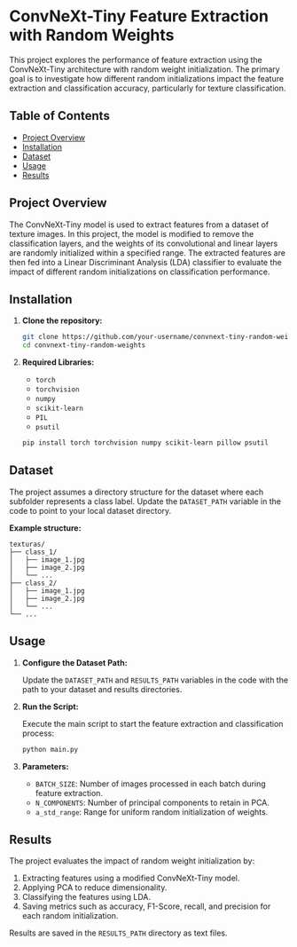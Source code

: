 # ConvNeXt-Tiny Feature Extraction with Random Weights

This project explores the performance of feature extraction using the ConvNeXt-Tiny architecture with random weight initialization. The primary goal is to investigate how different random initializations impact the feature extraction and classification accuracy, particularly for texture classification.

## Table of Contents

- [Project Overview](#project-overview)
- [Installation](#installation)
- [Dataset](#dataset)
- [Usage](#usage)
- [Results](#results)

## Project Overview

The ConvNeXt-Tiny model is used to extract features from a dataset of texture images. In this project, the model is modified to remove the classification layers, and the weights of its convolutional and linear layers are randomly initialized within a specified range. The extracted features are then fed into a Linear Discriminant Analysis (LDA) classifier to evaluate the impact of different random initializations on classification performance.

## Installation

1. **Clone the repository:**

    ```bash
    git clone https://github.com/your-username/convnext-tiny-random-weights.git
    cd convnext-tiny-random-weights
    ```

2. **Required Libraries:**
   - `torch`
   - `torchvision`
   - `numpy`
   - `scikit-learn`
   - `PIL`
   - `psutil`

   ```bash
   pip install torch torchvision numpy scikit-learn pillow psutil
   ```

## Dataset

The project assumes a directory structure for the dataset where each subfolder represents a class label. Update the `DATASET_PATH` variable in the code to point to your local dataset directory.

**Example structure:**

```
texturas/
├── class_1/
│   ├── image_1.jpg
│   ├── image_2.jpg
│   └── ...
├── class_2/
│   ├── image_1.jpg
│   ├── image_2.jpg
│   └── ...
└── ...
```

## Usage

1. **Configure the Dataset Path:**

   Update the `DATASET_PATH` and `RESULTS_PATH` variables in the code with the path to your dataset and results directories.

2. **Run the Script:**

   Execute the main script to start the feature extraction and classification process:

   ```bash
   python main.py
   ```

3. **Parameters:**

   - `BATCH_SIZE`: Number of images processed in each batch during feature extraction.
   - `N_COMPONENTS`: Number of principal components to retain in PCA.
   - `a_std_range`: Range for uniform random initialization of weights.

## Results

The project evaluates the impact of random weight initialization by:

1. Extracting features using a modified ConvNeXt-Tiny model.
2. Applying PCA to reduce dimensionality.
3. Classifying the features using LDA.
4. Saving metrics such as accuracy, F1-Score, recall, and precision for each random initialization.

Results are saved in the `RESULTS_PATH` directory as text files.